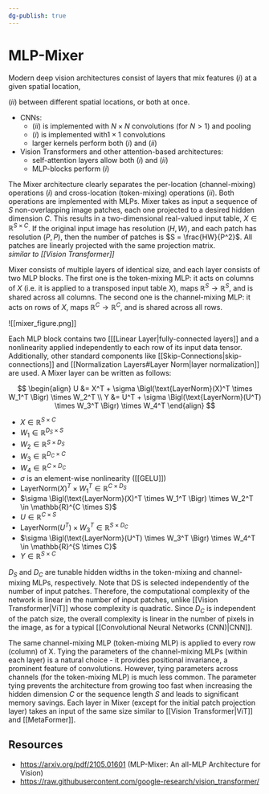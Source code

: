 ```yaml
---
dg-publish: true
---
```


# MLP-Mixer

Modern deep vision architectures consist of layers that mix features $(i)$ at a given spatial location,

$(ii)$ between different spatial locations, or both at once.

- CNNs:
	- $(ii)$ is implemented with $N \times N$ convolutions (for $N > 1$) and pooling
	- $(i)$ is implemented with$1 \times 1$ convolutions
	- larger kernels perform both $(i)$ and $(ii)$
- Vision Transformers and other attention-based architectures:
	- self-attention layers allow both $(i)$ and $(ii)$
	- MLP-blocks perform $(i)$

The Mixer architecture clearly separates the per-location (channel-mixing) operations $(i)$ and cross-location (token-mixing) operations $(ii)$. Both operations are implemented with MLPs. Mixer takes as input a sequence of $S$ non-overlapping image patches, each one projected to a desired hidden dimension $C$. This results in a two-dimensional real-valued input table, $X \in \mathbb{R}^{S×C}$. If the original input image has resolution $(H, W)$, and each patch has resolution $(P, P)$, then the number of patches is $S = \frac{HW}{P^2}$. All patches are linearly projected with the same projection matrix.  
	*similar to [[Vision Transformer]]*

Mixer consists of multiple layers of identical size, and each layer consists of two MLP blocks. The first one is the token-mixing MLP: it acts on columns of $X$ (i.e. it is applied to a transposed input table $X$), maps $\mathbb{R}^S  \rightarrow \mathbb{R}^S$, and is shared across all columns. The second one is the channel-mixing MLP: it acts on rows of $X$, maps $\mathbb{R}^C  \rightarrow \mathbb{R}^C$, and is shared across all rows.

![[mixer_figure.png]]

Each MLP block contains two [[[Linear Layer|fully-connected layers]] and a nonlinearity applied independently to each row of its input data tensor. Additionally, other standard components like [[Skip-Connections|skip-connections]] and [[Normalization Layers#Layer Norm|layer normalization]] are used. A Mixer layer can be written as follows:

$$
\begin{align}
U &= X^T + \sigma \Bigl(\text{LayerNorm}(X)^T \times W_1^T \Bigr) \times W_2^T
\\
Y &= U^T +  \sigma \Bigl(\text{LayerNorm}(U^T) \times W_3^T \Bigr) \times W_4^T
\end{align}
$$

 - $X \in \mathbb{R}^{S \times C}$
 - $W_1 \in \mathbb{R}^{D_S \times S}$
 - $W_2 \in \mathbb{R}^{S \times D_S}$
 - $W_3 \in \mathbb{R}^{D_C \times C}$
 - $W_4 \in \mathbb{R}^{C \times D_C}$
 - $\sigma$ is an element-wise nonlinearity ([[GELU]])
 - $\text{LayerNorm}(X)^T \times W_1^T \in \mathbb{R}^{C \times D_S}$
 - $\sigma \Bigl(\text{LayerNorm}(X)^T \times W_1^T \Bigr) \times W_2^T \in \mathbb{R}^{C \times S}$
 - $U \in \mathbb{R}^{C \times S}$
 - $\text{LayerNorm}(U^T) \times W_3^T \in \mathbb{R}^{S \times D_C}$
 - $\sigma \Bigl(\text{LayerNorm}(U^T) \times W_3^T \Bigr) \times W_4^T \in \mathbb{R}^{S \times C}$
 - $Y \in \mathbb{R}^{S \times C}$

$D_S$ and $D_C$ are tunable hidden widths in the token-mixing and channel-mixing MLPs, respectively. Note that DS is selected independently of the number of input patches. Therefore, the computational complexity of the network is linear in the number of input patches, unlike [[Vision Transformer|ViT]] whose complexity is quadratic. Since $D_C$ is independent of the patch size, the overall complexity is linear in the number of pixels in the image, as for a typical [[Convolutional Neural Networks (CNN)|CNN]].

The same channel-mixing MLP (token-mixing MLP) is applied to every row (column) of X. Tying the parameters of the channel-mixing MLPs (within each layer) is a natural choice - it provides positional invariance, a prominent feature of convolutions. However, tying parameters across channels (for the token-mixing MLP) is much less common. The parameter tying prevents the architecture from growing too fast when increasing the hidden dimension $C$ or the sequence length $S$ and leads to significant memory savings. Each layer in Mixer (except for the initial patch projection layer) takes an input of the same size similar to [[Vision Transformer|ViT]] and [[MetaFormer]].

## Resources

- <https://arxiv.org/pdf/2105.01601> (MLP-Mixer: An all-MLP Architecture for Vision)
- <https://raw.githubusercontent.com/google-research/vision_transformer/>
